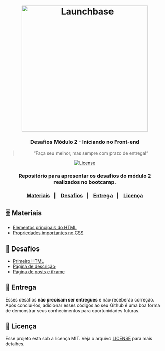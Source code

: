 <h1 align="center">
    <img alt="Launchbase" src="https://storage.googleapis.com/golden-wind/bootcamp-launchbase/logo.png" width="400px" />
</h1>

<h3 align="center">
  Desafios Módulo 2 - Iniciando no Front-end
</h3>

<blockquote align="center">“Faça seu melhor, mas sempre com prazo de entrega!”</blockquote>

<p align="center">

  <a href="https://github.com/rocketseat-education/bootcamp-launchbase-desafios-02/blob/master/LICENSE" >
    <img alt="License" src="https://img.shields.io/badge/license-MIT-%23F8952D">
  </a>

</p>

<h3 align="center">Repositório para apresentar os desafios do módulo 2 realizados no bootcamp.<h3>

<p align="center">
  <a href="#file_cabinet-materiais">Materiais</a>&nbsp;&nbsp;&nbsp;|&nbsp;&nbsp;&nbsp;
  <a href="#rocket-desafios">Desafios</a>&nbsp;&nbsp;&nbsp;|&nbsp;&nbsp;&nbsp;
  <a href="#calendar-entrega">Entrega</a>&nbsp;&nbsp;&nbsp;|&nbsp;&nbsp;&nbsp; 
  <a href="#memo-licença">Licença</a>
</p>

## :file_cabinet: Materiais

- [Elementos principais do HTML](https://github.com/rocketseat-education/bootcamp-launchbase-desafios-02/blob/master/materiais/html.pdf)
- [Propriedades importantes no CSS](https://github.com/rocketseat-education/bootcamp-launchbase-desafios-02/blob/master/materiais/css.pdf)

## :rocket: Desafios

- [Primeiro HTML](https://github.com/rocketseat-education/bootcamp-launchbase-desafios-02/blob/master/desafios/02-1-primeiro-html.md)
- [Página de descrição](https://github.com/rocketseat-education/bootcamp-launchbase-desafios-02/blob/master/desafios/02-2-pagina-descricao.md)
- [Página de posts e iframe](https://github.com/rocketseat-education/bootcamp-launchbase-desafios-02/blob/master/desafios/02-3-pagina-cursos-e-iframe.md)

## :calendar: Entrega

Esses desafios **não precisam ser entregues** e não receberão correção. Após concluí-los, adicionar esses códigos ao seu Github é uma boa forma de demonstrar seus conhecimentos para oportunidades futuras.

## :memo: Licença

Esse projeto está sob a licença MIT. Veja o arquivo [LICENSE](/LICENSE) para mais detalhes.

